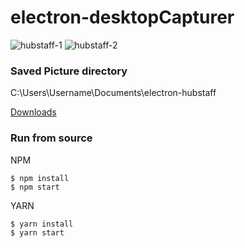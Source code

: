 # electron-desktopCapturer

![hubstaff-1](https://user-images.githubusercontent.com/125443259/218975919-6dcc56bd-7f4a-443e-9293-0ccc5b9b0698.PNG)
![hubstaff-2](https://user-images.githubusercontent.com/125443259/218975967-38f7be7b-eb79-42a9-a803-ec922afaab5b.PNG)

### Saved Picture directory
C:\Users\Username\Documents\electron-hubstaff



[Downloads](https://github.com/a-sync/electron-desktopCapturer/releases/)

### Run from source

NPM
```
$ npm install
$ npm start
```

YARN
```
$ yarn install
$ yarn start
```
